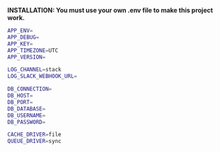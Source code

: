 **INSTALLATION: You must use your own .env file to make this project work.**

```Bash
APP_ENV=
APP_DEBUG=
APP_KEY=
APP_TIMEZONE=UTC
APP_VERSION=

LOG_CHANNEL=stack
LOG_SLACK_WEBHOOK_URL=

DB_CONNECTION=
DB_HOST=
DB_PORT=
DB_DATABASE=
DB_USERNAME=
DB_PASSWORD=

CACHE_DRIVER=file
QUEUE_DRIVER=sync
```